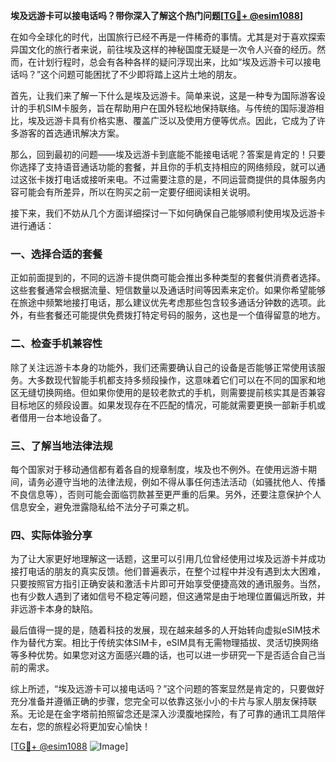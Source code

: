 **埃及远游卡可以接电话吗？带你深入了解这个热门问题[[TG💪+ @esim1088](https://t.me/s/esim1088)]**

在如今全球化的时代，出国旅行已经不再是一件稀奇的事情。尤其是对于喜欢探索异国文化的旅行者来说，前往埃及这样的神秘国度无疑是一次令人兴奋的经历。然而，在计划行程时，总会有各种各样的疑问浮现出来，比如“埃及远游卡可以接电话吗？”这个问题可能困扰了不少即将踏上这片土地的朋友。

首先，让我们来了解一下什么是埃及远游卡。简单来说，这是一种专为国际游客设计的手机SIM卡服务，旨在帮助用户在国外轻松地保持联络。与传统的国际漫游相比，埃及远游卡具有价格实惠、覆盖广泛以及使用方便等优点。因此，它成为了许多游客的首选通讯解决方案。

那么，回到最初的问题——埃及远游卡到底能不能接电话呢？答案是肯定的！只要你选择了支持语音通话功能的套餐，并且你的手机支持相应的网络频段，就可以通过这张卡拨打电话或接听来电。不过需要注意的是，不同运营商提供的具体服务内容可能会有所差异，所以在购买之前一定要仔细阅读相关说明。

接下来，我们不妨从几个方面详细探讨一下如何确保自己能够顺利使用埃及远游卡进行通话：

### 一、选择合适的套餐

正如前面提到的，不同的远游卡提供商可能会推出多种类型的套餐供消费者选择。这些套餐通常会根据流量、短信数量以及通话时间等因素来定价。如果你希望能够在旅途中频繁地接打电话，那么建议优先考虑那些包含较多通话分钟数的选项。此外，有些套餐还可能提供免费拨打特定号码的服务，这也是一个值得留意的地方。

### 二、检查手机兼容性

除了关注远游卡本身的功能外，我们还需要确认自己的设备是否能够正常使用该服务。大多数现代智能手机都支持多频段操作，这意味着它们可以在不同的国家和地区无缝切换网络。但如果你使用的是较老款式的手机，则需要提前核实其是否兼容目标地区的频段设置。如果发现存在不匹配的情况，可能就需要更换一部新手机或者借用一台本地设备了。

### 三、了解当地法律法规

每个国家对于移动通信都有着各自的规章制度，埃及也不例外。在使用远游卡期间，请务必遵守当地的法律法规，例如不得从事任何违法活动（如骚扰他人、传播不良信息等），否则可能会面临罚款甚至更严重的后果。另外，还要注意保护个人信息安全，避免泄露隐私给不法分子可乘之机。

### 四、实际体验分享

为了让大家更好地理解这一话题，这里可以引用几位曾经使用过埃及远游卡并成功接打电话的朋友的真实反馈。他们普遍表示，在整个过程中并没有遇到太大困难，只要按照官方指引正确安装和激活卡片即可开始享受便捷高效的通讯服务。当然，也有少数人遇到了诸如信号不稳定等问题，但这通常是由于地理位置偏远所致，并非远游卡本身的缺陷。

最后值得一提的是，随着科技的发展，现在越来越多的人开始转向虚拟eSIM技术作为替代方案。相比于传统实体SIM卡，eSIM具有无需物理插拔、灵活切换网络等多种优势。如果您对这方面感兴趣的话，也可以进一步研究一下是否适合自己当前的需求。

综上所述，“埃及远游卡可以接电话吗？”这个问题的答案显然是肯定的，只要做好充分准备并遵循正确的步骤，您完全可以依靠这张小小的卡片与家人朋友保持联系。无论是在金字塔前拍照留念还是深入沙漠腹地探险，有了可靠的通讯工具陪伴左右，您的旅程必将更加安心愉快！

[[TG💪+ @esim1088](https://t.me/s/esim1088) ![Image](https://i.postimg.cc/4NQfJmqS/Snipaste-2025-05-13-00-14-12.png)]